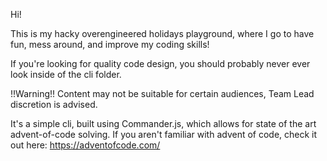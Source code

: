 Hi!

This is my hacky overengineered holidays playground, where I go to have fun, mess around, and improve my coding skills!

If you're looking for quality code design, you should probably never ever look inside of the cli folder.

!!Warning!! Content may not be suitable for certain audiences, Team Lead discretion is advised.

It's a simple cli, built using Commander.js, which allows for state of the art advent-of-code solving.
If you aren't familiar with advent of code, check it out here:
https://adventofcode.com/
